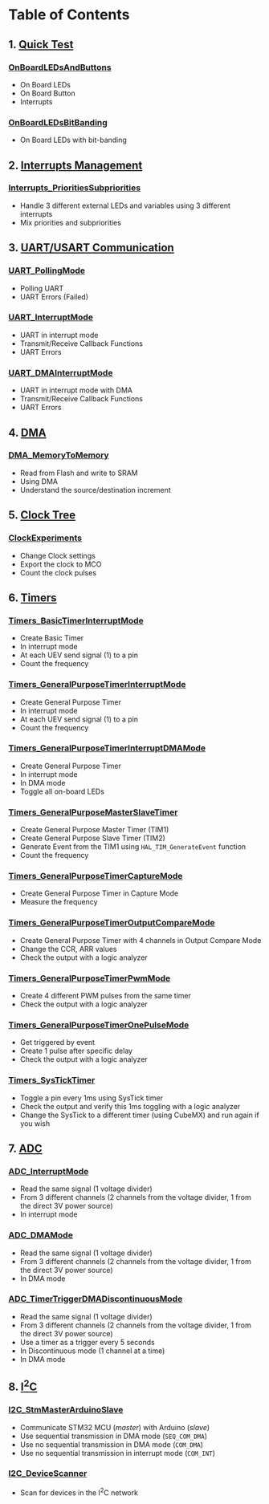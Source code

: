 # Table of Contents

## 1. [Quick Test](1.%20Quick%20Test)
### [OnBoardLEDsAndButtons](1.%20Quick%20Test/OnBoardLEDsAndButtons/)
- On Board LEDs
- On Board Button
- Interrupts
### [OnBoardLEDsBitBanding](1.%20Quick%20Test/OnBoardLEDsBitBanding)
- On Board LEDs with bit-banding

## 2. [Interrupts Management](2.%20Interrupts%20Management)
### [Interrupts_PrioritiesSubpriorities](2.%20Interrupts%20Management/Interrupts_PrioritiesSubpriorities)
- Handle 3 different external LEDs and variables using 3 different interrupts
- Mix priorities and subpriorities

## 3. [UART/USART Communication](3.%20U(S)ART%20Communication)
### [UART_PollingMode](3.%20U(S)ART%20Communication/UART_PollingMode)
- Polling UART
- UART Errors (Failed)
### [UART_InterruptMode](3.%20U(S)ART%20Communication/UART_InterruptMode)
- UART in interrupt mode
- Transmit/Receive Callback Functions
- UART Errors
### [UART_DMAInterruptMode](3.%20U(S)ART%20Communication/UART_DMAInterruptMode)
- UART in interrupt mode with DMA
- Transmit/Receive Callback Functions
- UART Errors

## 4. [DMA](4.%20DMA)
### [DMA_MemoryToMemory](4.%20DMA/DMA_MemoryToMemory)
- Read from Flash and write to SRAM
- Using DMA
- Understand the source/destination increment

## 5. [Clock Tree](5.%20Clock%20Tree)
### [ClockExperiments](5.%20Clock%20Tree/ClockExperiments)
- Change Clock settings
- Export the clock to MCO
- Count the clock pulses

## 6. [Timers](6.%20Timers)
### [Timers_BasicTimerInterruptMode](6.%20Timers/Timers_BasicTimerInterruptMode)
- Create Basic Timer
- In interrupt mode
- At each UEV send signal (1) to a pin
- Count the frequency
### [Timers_GeneralPurposeTimerInterruptMode](6.%20Timers/Timers_GeneralPurposeTimerInterruptMode)
- Create General Purpose Timer
- In interrupt mode
- At each UEV send signal (1) to a pin
- Count the frequency
### [Timers_GeneralPurposeTimerInterruptDMAMode](6.%20Timers/Timers_GeneralPurposeTimerInterruptDMAMode)
- Create General Purpose Timer
- In interrupt mode
- In DMA mode
- Toggle all on-board LEDs
### [Timers_GeneralPurposeMasterSlaveTimer](6.%20Timers/Timers_GeneralPurposeMasterSlaveTimer)
- Create General Purpose Master Timer (TIM1)
- Create General Purpose Slave Timer (TIM2)
- Generate Event from the TIM1 using `HAL_TIM_GenerateEvent` function
- Count the frequency
### [Timers_GeneralPurposeTimerCaptureMode](6.%20Timers/Timers_GeneralPurposeTimerCaptureMode)
- Create General Purpose Timer in Capture Mode
- Measure the frequency
### [Timers_GeneralPurposeTimerOutputCompareMode](6.%20Timers/Timers_GeneralPurposeTimerOutputCompareMode)
- Create General Purpose Timer with 4 channels in Output Compare Mode
- Change the CCR, ARR values
- Check the output with a logic analyzer
### [Timers_GeneralPurposeTimerPwmMode](6.%20Timers/Timers_GeneralPurposeTimerPwmMode)
- Create 4 different PWM pulses from the same timer
- Check the output with a logic analyzer
### [Timers_GeneralPurposeTimerOnePulseMode](6.%20Timers/Timers_GeneralPurposeTimerOnePulseMode)
- Get triggered by event
- Create 1 pulse after specific delay
- Check the output with a logic analyzer
### [Timers_SysTickTimer](6.%20Timers/Timers_SysTickTimer)
- Toggle a pin every 1ms using SysTick timer
- Check the output and verify this 1ms toggling with a logic analyzer
- Change the SysTick to a different timer (using CubeMX) and run again if you wish

## 7. [ADC](7.%20ADC)
### [ADC_InterruptMode](7.%20ADC/ADC_InterruptMode)
- Read the same signal (1 voltage divider)
- From 3 different channels (2 channels from the voltage divider, 1 from the direct 3V power source)
- In interrupt mode
### [ADC_DMAMode](7.%20ADC/ADC_DMAMode)
- Read the same signal (1 voltage divider)
- From 3 different channels (2 channels from the voltage divider, 1 from the direct 3V power source)
- In DMA mode
### [ADC_TimerTriggerDMADiscontinuousMode](7.%20ADC/ADC_TimerTriggerDMADiscontinuousMode)
- Read the same signal (1 voltage divider)
- From 3 different channels (2 channels from the voltage divider, 1 from the direct 3V power source)
- Use a timer as a trigger every 5 seconds
- In Discontinuous mode (1 channel at a time)
- In DMA mode

## 8. [I<sup>2</sup>C](8.%20I2C)
### [I2C_StmMasterArduinoSlave](8.%20I2C/I2C_StmMasterArduinoSlave)
- Communicate STM32 MCU (*master*) with Arduino (*slave*)
- Use sequential transmission in DMA mode (`SEQ_COM_DMA`)
- Use no sequential transmission in DMA mode (`COM_DMA`)
- Use no sequential transmission in interrupt mode (`COM_INT`)

### [I2C_DeviceScanner](8.%20I2C/I2C_DeviceScanner)
- Scan for devices in the I<sup>2</sup>C network
